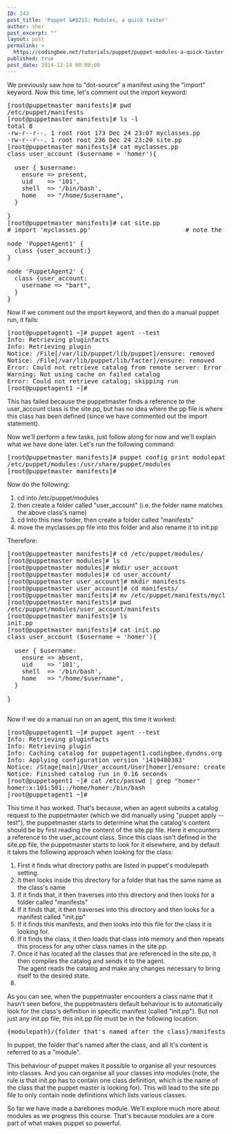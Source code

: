 ```yaml
---
ID: 243
post_title: 'Puppet &#8211; Modules, a quick taster'
author: sher
post_excerpt: ""
layout: post
permalink: >
  https://codingbee.net/tutorials/puppet/puppet-modules-a-quick-taster
published: true
post_date: 2014-12-24 00:00:00
---
```

We previously saw how to "dot-source" a manifest using the "import" keyword. Now this time, let's comment out the import keyword:

<pre>
[root@puppetmaster manifests]# pwd
/etc/puppet/manifests
[root@puppetmaster manifests]# ls -l
total 8
-rw-r--r--. 1 root root 173 Dec 24 23:07 myclasses.pp
-rw-r--r--. 1 root root 236 Dec 24 23:20 site.pp
[root@puppetmaster manifests]# cat myclasses.pp
class user_account ($username = 'homer'){

  user { $username:
    ensure => present,
    uid    => '101',
    shell  => '/bin/bash',
    home   => "/home/$username",
  }

}
[root@puppetmaster manifests]# cat site.pp
# import 'myclasses.pp'                          # note the use of the "import" keyword here

node 'PuppetAgent1' {
  class {user_account:}
}

node 'PuppetAgent2' {
  class {user_account:
    username => "bart",
  }
}
</pre>

Now if we comment out the import keyword, and then do a manual puppet run, it fails:

<pre>
[root@puppetagent1 ~]# puppet agent --test
Info: Retrieving pluginfacts
Info: Retrieving plugin
Notice: /File[/var/lib/puppet/lib/puppet]/ensure: removed
Notice: /File[/var/lib/puppet/lib/facter]/ensure: removed
Error: Could not retrieve catalog from remote server: Error 400 on SERVER: Puppet::Parser::AST::Resource failed with error ArgumentError: Could not find declared class user_account at /etc/puppet/manifests/site.pp:10 on node puppetagent1.codingbee.dyndns.org
Warning: Not using cache on failed catalog
Error: Could not retrieve catalog; skipping run
[root@puppetagent1 ~]#
</pre> 

This has failed because the puppetmaster finds a reference to the user_account class is the site.pp, but has no idea where the pp file is where this class has been defined (since we have commented out the import statement). 

Now we'll perform a few tasks, just follow along for now and we'll explain what we have done later. Let's run the following command:

<pre>
[root@puppetmaster manifests]# puppet config print modulepath
/etc/puppet/modules:/usr/share/puppet/modules
[root@puppetmaster manifests]#
</pre>

Now do the following:
<ol>
	<li>cd into /etc/puppet/modules</li>
	<li>then create a folder called "user_account" (i.e. the folder name matches the above class's name)</li>
	<li>cd Into this new folder, then create a folder called "manifests"</li>
	<li>move the myclasses.pp file into this folder and also rename it to init.pp</li>
</ol>

Therefore:

<pre>
[root@puppetmaster manifests]# cd /etc/puppet/modules/
[root@puppetmaster modules]# ls
[root@puppetmaster modules]# mkdir user_account
[root@puppetmaster modules]# cd user_account/
[root@puppetmaster user_account]# mkdir manifests
[root@puppetmaster user_account]# cd manifests/
[root@puppetmaster manifests]# mv /etc/puppet/manifests/myclasses.pp init.pp
[root@puppetmaster manifests]# pwd
/etc/puppet/modules/user_account/manifests
[root@puppetmaster manifests]# ls
init.pp
[root@puppetmaster manifests]# cat init.pp
class user_account ($username = 'homer'){

  user { $username:
    ensure => absent,
    uid    => '101',
    shell  => '/bin/bash',
    home   => "/home/$username",
  }

}

</pre> 

Now if we do a manual run on an agent, this time it worked:

<pre>
[root@puppetagent1 ~]# puppet agent --test
Info: Retrieving pluginfacts
Info: Retrieving plugin
Info: Caching catalog for puppetagent1.codingbee.dyndns.org
Info: Applying configuration version '1419480383'
Notice: /Stage[main]/User_account/User[homer]/ensure: created
Notice: Finished catalog run in 0.16 seconds
[root@puppetagent1 ~]# cat /etc/passwd | grep "homer"
homer:x:101:501::/home/homer:/bin/bash
[root@puppetagent1 ~]#
</pre> 

This time it has worked. That's because, when an agent submits a catalog request to the puppetmaster (which we did manually using "puppet apply --test"), the puppetmaster starts to determine what the catalog's content should be by first reading the content of the site.pp file. Here it encounters a reference to the user_account class. Since this class isn't defined in the site.pp file, the puppetmaster starts to look for it elsewhere, and by default it takes the following approach when looking for the class:

<ol>
	<li>First it finds what directory paths are listed in puppet's modulepath setting.</li>
	<li>It then looks inside this directory for a folder that has the same name as the class's name</li>
	<li>If it finds that, it then traverses into this directory and then looks for a folder called "manifests"</li>
	<li>If it finds that, it then traverses into this directory and then looks for a manifest called "init.pp"</li>
	<li>If it finds this manifests, and then looks into this file for the class it is looking for. </li>
	<li>If it finds the class, it then loads that class into memory and then repeats this process for any other class names in the site.pp.</li>
	<li>Once it has located all the classes that are referenced in the site.pp, it then compiles the catalog and sends it to the agent. 
</li>The agent reads the catalog and make any changes necessary to bring itself to the desired state. 	<li>

</ol>

As you can see, when the puppetmaster encounters a class name that it hasn't seen before, the puppetmasters default behaviour is to automatically look for the class's definition in specific manifest (called "init.pp"). But not just any init.pp file, this init.pp file must be in the following location:

<pre>
{modulepath}/{folder that's named after the class}/manifests/init.pp
</pre>

In puppet, the folder that's named after the class, and all it's content is referred to as a "module".

This behaviour of puppet makes it possible to organise all your resources into classes. And you can organise all your classes into modules (note, the rule is that init.pp has to contain one class definition, which is the name of the class that the puppet master is looking for). This will lead to the site.pp file to only contain node definitions which lists various classes.  
 
So far we have made a barebones module. We'll explore much more about modules as we progress this course. That's because modules are a core part of what makes puppet so powerful.
